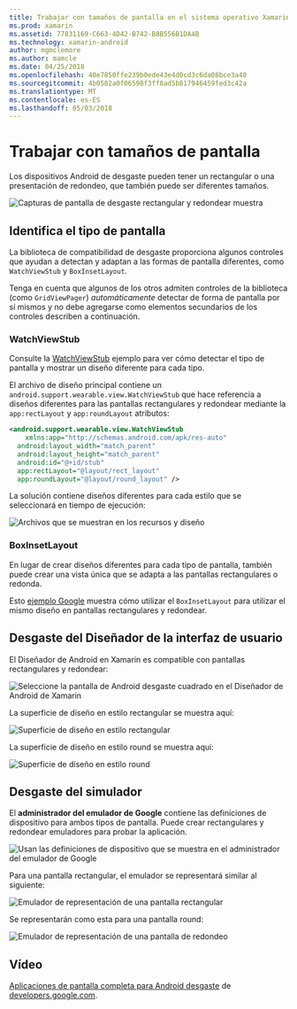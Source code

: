 ```yaml
---
title: Trabajar con tamaños de pantalla en el sistema operativo Xamarin.Android y uso
ms.prod: xamarin
ms.assetid: 77831169-C663-4D42-B742-B8B556B1DA4B
ms.technology: xamarin-android
author: mgmclemore
ms.author: mamcle
ms.date: 04/25/2018
ms.openlocfilehash: 40e7850ffe239b0ede43e4d0cd3c6da08bce3a40
ms.sourcegitcommit: 4b0582a0f06598f3ff8ad5b817946459fed3c42a
ms.translationtype: MT
ms.contentlocale: es-ES
ms.lasthandoff: 05/03/2018
---
```

# <a name="working-with-screen-sizes"></a>Trabajar con tamaños de pantalla

Los dispositivos Android de desgaste pueden tener un rectangular o una presentación de redondeo, que también puede ser diferentes tamaños.

![Capturas de pantalla de desgaste rectangular y redondear muestra](screen-sizes-images/moyeu-wear.png)

## <a name="identifying-screen-type"></a>Identifica el tipo de pantalla

La biblioteca de compatibilidad de desgaste proporciona algunos controles que ayudan a detectan y adaptan a las formas de pantalla diferentes, como `WatchViewStub` y `BoxInsetLayout`.

Tenga en cuenta que algunos de los otros admiten controles de la biblioteca (como `GridViewPager`) *automáticamente* detectar de forma de pantalla por sí mismos y no debe agregarse como elementos secundarios de los controles describen a continuación.

### <a name="watchviewstub"></a>WatchViewStub

Consulte la [WatchViewStub](https://developer.xamarin.com/samples/WatchViewStub/) ejemplo para ver cómo detectar el tipo de pantalla y mostrar un diseño diferente para cada tipo.

El archivo de diseño principal contiene un `android.support.wearable.view.WatchViewStub` que hace referencia a diseños diferentes para las pantallas rectangulares y redondear mediante la `app:rectLayout` y `app:roundLayout` atributos:

```xml
<android.support.wearable.view.WatchViewStub
    xmlns:app="http://schemas.android.com/apk/res-auto"
  android:layout_width="match_parent"
  android:layout_height="match_parent"
  android:id="@+id/stub"
  app:rectLayout="@layout/rect_layout"
  app:roundLayout="@layout/round_layout" />
```

La solución contiene diseños diferentes para cada estilo que se seleccionará en tiempo de ejecución:

![Archivos que se muestran en los recursos y diseño](screen-sizes-images/solution.png)


### <a name="boxinsetlayout"></a>BoxInsetLayout

En lugar de crear diseños diferentes para cada tipo de pantalla, también puede crear una vista única que se adapta a las pantallas rectangulares o redonda.

Esto [ejemplo Google](https://developer.android.com/training/wearables/ui/layouts.html#same-layout) muestra cómo utilizar el `BoxInsetLayout` para utilizar el mismo diseño en pantallas rectangulares y redondear.


## <a name="wear-ui-designer"></a>Desgaste del Diseñador de la interfaz de usuario

El Diseñador de Android en Xamarin es compatible con pantallas rectangulares y redondear:

![Seleccione la pantalla de Android desgaste cuadrado en el Diseñador de Android de Xamarin](screen-sizes-images/design-screen-type.png)

La superficie de diseño en estilo rectangular se muestra aquí:

![Superficie de diseño en estilo rectangular](screen-sizes-images/design-rect.png) 

La superficie de diseño en estilo round se muestra aquí:

![Superficie de diseño en estilo round](screen-sizes-images/design-round.png)


## <a name="wear-simulator"></a>Desgaste del simulador

El **administrador del emulador de Google** contiene las definiciones de dispositivo para ambos tipos de pantalla. Puede crear rectangulares y redondear emuladores para probar la aplicación.

![Usan las definiciones de dispositivo que se muestra en el administrador del emulador de Google](screen-sizes-images/emulator-devices.png)

Para una pantalla rectangular, el emulador se representará similar al siguiente:

![Emulador de representación de una pantalla rectangular](screen-sizes-images/recipe-2.png) 

Se representarán como esta para una pantalla round:

![Emulador de representación de una pantalla de redondeo](screen-sizes-images/recipe-2-round.png)

## <a name="video"></a>Vídeo

[Aplicaciones de pantalla completa para Android desgaste](https://www.youtube.com/watch?v=naf_WbtFAlY) de [developers.google.com](https://www.youtube.com/channel/UC_x5XG1OV2P6uZZ5FSM9Ttw).

